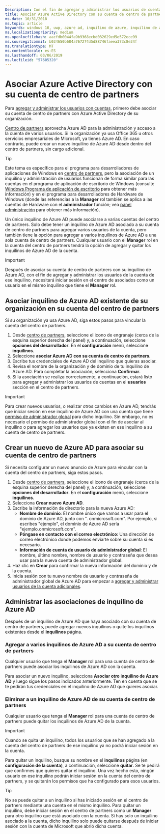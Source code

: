 ```yaml
---
Description: Con el fin de agregar y administrar los usuarios de cuentas, primero debe asociar su cuenta de centro de partners con Azure Active Directory de su organización.
title: Asociar Azure Active Directory con su cuenta de centro de partners
ms.date: 10/31/2018
ms.topic: article
keywords: windows 10, uwp, azure ad, inquilino de azure, inquilino de aad, inquilino de azure ad, administración de inquilinos, inquilinos
ms.localizationpriority: medium
ms.openlocfilehash: aacfdb0044fa9b9368ecbd032629ed5e572ece99
ms.sourcegitcommit: b034650b684a767274d5d88746faeea373c8e34f
ms.translationtype: MT
ms.contentlocale: es-ES
ms.lasthandoff: 03/06/2019
ms.locfileid: "57605320"
---
```

# <a name="associate-azure-active-directory-with-your-partner-center-account"></a>Asociar Azure Active Directory con su cuenta de centro de partners

Para [agregar y administrar los usuarios con cuentas](add-users-groups-and-azure-ad-applications.md), primero debe asociar su cuenta de centro de partners con Azure Active Directory de su organización. 

[Centro de partners](https://partner.microsoft.com/dashboard) aprovecha Azure AD para la administración y acceso a la cuenta de varios usuarios. Si la organización ya usa Office 365 u otros servicios empresariales de Microsoft, ya tienes Azure AD. En caso contrario, puede crear un nuevo inquilino de Azure AD desde dentro del centro de partners, sin cargo adicional.

> [!TIP]
> Este tema es específico para el programa para desarrolladores de aplicaciones de Windows en [centro de partners](https://partner.microsoft.com/dashboard), pero la asociación de un inquilino y administración de usuarios funcionan de forma similar para las cuentas en el programa de aplicación de escritorio de Windows (consulte [Windows Programa de aplicación de escritorio](https://docs.microsoft.com/windows/desktop/appxpkg/windows-desktop-application-program#add-and-manage-account-users) para obtener más información) y en el programa para desarrolladores de Hardware de Windows (donde las referencias a la **Manager** rol también se aplica a las cuentas de Hardware con el **administrador**  función; vea [panel administración](https://docs.microsoft.com/windows-hardware/drivers/dashboard/dashboard-administration) para obtener más información).

Un único inquilino de Azure AD puede asociarse a varias cuentas del centro de partners. Solo debe tener un inquilino de Azure AD asociado a su cuenta de centro de partners para agregar varios usuarios de la cuenta, pero también tiene la opción para agregar a varios inquilinos de Azure AD a una sola cuenta de centro de partners. Cualquier usuario con el **Manager** rol en la cuenta del centro de partners tendrá la opción de agregar y quitar los inquilinos de Azure AD de la cuenta.

> [!IMPORTANT]
> Después de asociar su cuenta de centro de partners con su inquilino de Azure AD, con el fin de agregar y administrar los usuarios de la cuenta de ese inquilino, necesitará iniciar sesión en el centro de asociados como un usuario en el mismo inquilino que tiene el **Manager** rol.


## <a name="associate-your-partner-center-account-with-your-organizations-existing-azure-ad-tenant"></a>Asociar inquilino de Azure AD existente de su organización en su cuenta del centro de partners

Si su organización ya usa Azure AD, siga estos pasos para vincular la cuenta del centro de partners.

1.  Desde [centro de partners](https://partner.microsoft.com/dashboard), seleccione el icono de engranaje (cerca de la esquina superior derecha del panel) y, a continuación, seleccione **opciones del desarrollador**. En el **configuración** menú, seleccione **inquilinos**.
2.  Seleccione **asociar Azure AD con su cuenta de centro de partners**.
3.  Escribe tus credenciales de Azure AD del inquilino que quieras asociar.
4.  Revisa el nombre de la organización y de dominio de tu inquilino de Azure AD. Para completar la asociación, selecciona **Confirmar**.
5.  Si la asociación se realiza correctamente, a continuación, estará listo para agregar y administrar los usuarios de cuentas en el **usuarios** sección en el centro de partners.

> [!IMPORTANT]
> Para crear nuevos usuarios, o realizar otros cambios en Azure AD, tendrás que iniciar sesión en ese inquilino de Azure AD con una cuenta que tiene [permiso de administrador global](https://docs.microsoft.com/azure/active-directory/users-groups-roles/directory-assign-admin-roles) para dicho inquilino. Sin embargo, no es necesario el permiso de administrador global con el fin de asociar al inquilino o para agregar los usuarios que ya existen en ese inquilino a su cuenta de centro de partners.


## <a name="create-a-brand-new-azure-ad-to-associate-with-your-partner-center-account"></a>Crear un nuevo de Azure AD para asociar su cuenta de centro de partners

Si necesita configurar un nuevo anuncio de Azure para vincular con la cuenta del centro de partners, siga estos pasos.

1.  Desde [centro de partners](https://partner.microsoft.com/dashboard), seleccione el icono de engranaje (cerca de la esquina superior derecha del panel) y, a continuación, seleccione **opciones del desarrollador**. En el **configuración** menú, seleccione **inquilinos**.
2.  Selecciona **Crear nuevo Azure AD**.
3.  Escribe la información de directorio para la nueva Azure AD:
    - **Nombre de dominio**: El nombre único que vamos a usar para el dominio de Azure AD, junto con ". onmicrosoft.com". Por ejemplo, si escribes "ejemplo", el dominio de Azure AD sería "ejemplo.onmicrosoft.com".
    - **Póngase en contacto con el correo electrónico**: Una dirección de correo electrónico donde podemos enviarte sobre su cuenta si es necesario.
    - **Información de cuenta de usuario de administrador global**: El nombre, último nombre, nombre de usuario y contraseña que desea usar para la nueva cuenta de administrador global.
4.  Haz clic en **Crear** para confirmar la nueva información del dominio y de la cuenta.
5.  Inicia sesión con tu nuevo nombre de usuario y contraseña de administrador global de Azure AD para empezar a [agregar y administrar usuarios de la cuenta adicionales](add-users-groups-and-azure-ad-applications.md).


## <a name="manage-azure-ad-tenant-associations"></a>Administrar las asociaciones de inquilino de Azure AD

Después de un inquilino de Azure AD que haya asociado con su cuenta de centro de partners, puede agregar nuevos inquilinos o quite los inquilinos existentes desde el **inquilinos** página.


### <a name="add-multiple-azure-ad-tenants-to-your-partner-center-account"></a>Agregar a varios inquilinos de Azure AD a su cuenta de centro de partners

Cualquier usuario que tenga el **Manager** rol para una cuenta de centro de partners puede asociar los inquilinos de Azure AD con la cuenta.

Para asociar un nuevo inquilino, selecciona **Asociar otro inquilino de Azure AD** y luego sigue los pasos indicados anteriormente. Ten en cuenta que se te pedirán tus credenciales en el inquilino de Azure AD que quieres asociar.


### <a name="remove-an-azure-ad-tenant-from-your-partner-center-account"></a>Eliminar a un inquilino de Azure AD de su cuenta de centro de partners

Cualquier usuario que tenga el **Manager** rol para una cuenta de centro de partners puede quitar los inquilinos de Azure AD de la cuenta.

> [!IMPORTANT]
> Cuando se quita un inquilino, todos los usuarios que se han agregado a la cuenta del centro de partners de ese inquilino ya no podrá iniciar sesión en la cuenta. 

Para quitar un inquilino, busque su nombre en el **inquilinos** página (en **configuración de la cuenta**), a continuación, seleccione **quitar**. Se te pedirá que confirmes que quieres quitar el inquilino. Una vez hecho esto, ningún usuario en ese inquilino podrán iniciar sesión en la cuenta del centro de partners, y se quitarán los permisos que ha configurado para esos usuarios.

> [!TIP]
> No se puede quitar a un inquilino si has iniciado sesión en el centro de partners mediante una cuenta en el mismo inquilino. Para quitar un inquilino, debe iniciar sesión en el centro de partners como un **Manager** para otro inquilino que está asociado con la cuenta. Si hay solo un inquilino asociado a la cuenta, dicho inquilino solo puede quitarse después de iniciar sesión con la cuenta de Microsoft que abrió dicha cuenta.


